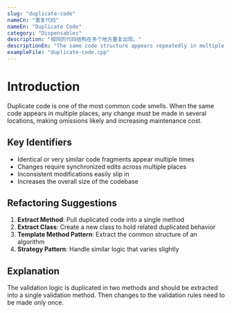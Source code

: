 ```yaml
---
slug: "duplicate-code"
nameCn: "重复代码"
nameEn: "Duplicate Code"
category: "Dispensables"
description: "相同的代码结构在多个地方重复出现。"
descriptionEn: "The same code structure appears repeatedly in multiple places."
exampleFile: "duplicate-code.cpp"
---
```


# Introduction

Duplicate code is one of the most common code smells. When the same code appears in multiple places, any change must be made in several locations, making omissions likely and increasing maintenance cost.

## Key Identifiers

- Identical or very similar code fragments appear multiple times
- Changes require synchronized edits across multiple places
- Inconsistent modifications easily slip in
- Increases the overall size of the codebase

## Refactoring Suggestions

1. **Extract Method**: Pull duplicated code into a single method
2. **Extract Class**: Create a new class to hold related duplicated behavior
3. **Template Method Pattern**: Extract the common structure of an algorithm
4. **Strategy Pattern**: Handle similar logic that varies slightly

## Explanation

The validation logic is duplicated in two methods and should be extracted into a single validation method. Then changes to the validation rules need to be made only once.